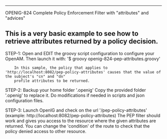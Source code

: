 
----------------------------------------------------------------------------------------------------------------------------------------
OPENIG-824 Complete Policy Enforcement Filter with "attributes" and "advices"

This is a very basic example to see how to retrieve attributes returned by a policy decision.
----------------------------------------------------------------------------------------------------------------------------------------

STEP-1: Open and EDIT the groovy script configuration to configure your OpenAM. Then launch it with:
        '$ groovy openig-824-pep-attributes.groovy'

        In this sample, the policy that applies to 'http://localhost:8082/pep-policy-attributes' causes that the value of the subject's "cn" and "dn" 
        profile attributes to be returned.
  
STEP-2: Backup your home folder '.openig'
        Copy the provided folder '.openig' to replace it.
        Do modifications if needed in scripts and json configuration files.

STEP-3: Launch OpenIG and check on the url '<openig-url>/pep-policy-attributes' (example: http://localhost:8082/pep-policy-attributes)
        The PEP filter should work and gives you access to the resource where the given attributes are returned.
        You can change the 'condition' of the route to check that the policy denied access to other resource.

